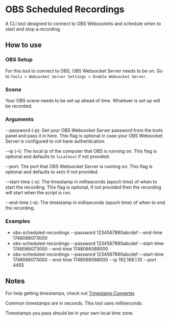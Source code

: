 # OBS Scheduled Recordings
A CLI tool designed to connect to OBS Websockets and schedule when to start and stop a recording. 

## How to use
### OBS Setup
For this tool to connect to OBS, OBS Websocket Server needs to be on. Go to `Tools > Websocket Server Settings > Enable Websocket Server`.

### Scene
Your OBS scene needs to be set up ahead of time. Whatever is set up will be recorded.

### Arguments
--password (-p): Get your OBS Websocket Server password from the tools panel and pass it in here. This flag is optional in case your OBS Websocket Server is configured to not have authentication.  

--ip (-i): The local ip of the computer that OBS is running on. This flag is optional and defaults to `localhost` if not provided.  

--port: The port that OBS Websocket Server is running on. This flag is optional and defaults to `4455` if not provided.  

--start-time (-s): The timestamp in milliseconds (epoch time) of when to start the recording. This flag is optional, if not provided then the recording will start when the script is run.  

--end-time (-e): The timestamp in milliseconds (epoch time) of when to end the recording.

### Examples
- obs-scheduled-recordings --password 1234567890abcdef --end-time 1748066073000  
- obs-scheduled-recordings --password 1234567890abcdef --start-time 1748066073000 --end-time 1748066088000  
- obs-scheduled-recordings --password 1234567890abcdef --start-time 1748066073000 --end-time 1748066088000 --ip 192.168.1.10 --port 4455  

## Notes
For help getting timestamps, check out [Timestamp Converter](https://www.timestamp-converter.com/).

Common timestamps are in seconds. This tool uses milliseconds.  

Timestamps you pass should be in your own local time zone.  